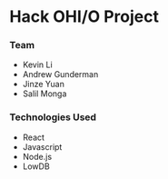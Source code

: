 # Hack OHI/O Project

### Team
* Kevin Li
* Andrew Gunderman
* Jinze Yuan
* Salil Monga

### Technologies Used
* React
* Javascript
* Node.js
* LowDB
